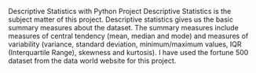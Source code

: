 Descriptive Statistics with Python Project
Descriptive Statistics is the subject matter of this project. Descriptive statistics gives us the basic summary measures about the dataset. 
The summary measures include measures of central tendency (mean, median and mode) and measures of variability (variance, standard deviation, minimum/maximum values, IQR (Interquartile Range), skewness and kurtosis). 
I have used the fortune 500 dataset from the data world website for this project.

